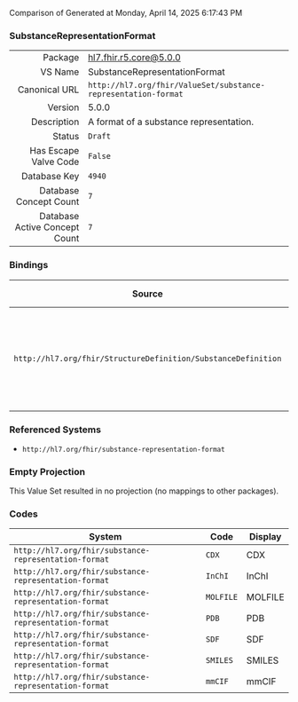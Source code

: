 Comparison of 
Generated at Monday, April 14, 2025 6:17:43 PM

### SubstanceRepresentationFormat

|      |     |
| ---: | --- |
| Package | hl7.fhir.r5.core@5.0.0 |
| VS Name | SubstanceRepresentationFormat |
| Canonical URL | `http://hl7.org/fhir/ValueSet/substance-representation-format` |
| Version | 5.0.0 |
| Description | A format of a substance representation. |
| Status | `Draft` |
| Has Escape Valve Code | `False` |
| Database Key | `4940` |
| Database Concept Count | `7` |
| Database Active Concept Count | `7` |
### Bindings

| Source | Element | Binding | Strength | Element Short |
| ------ | ------- | ------- | -------- | ------------- |
| `http://hl7.org/fhir/StructureDefinition/SubstanceDefinition` | `SubstanceDefinition.structure.representation.format` | `http://hl7.org/fhir/ValueSet/substance-representation-format` | `Example` | The format of the representation e.g. InChI, SMILES, MOLFILE (note: not the physical file format) |

### Referenced Systems

* `http://hl7.org/fhir/substance-representation-format`
### Empty Projection

This Value Set resulted in no projection (no mappings to other packages).

### Codes

| System | Code | Display |
| ------ | ---- | ------- |
| `http://hl7.org/fhir/substance-representation-format` | `CDX` | CDX |
| `http://hl7.org/fhir/substance-representation-format` | `InChI` | InChI |
| `http://hl7.org/fhir/substance-representation-format` | `MOLFILE` | MOLFILE |
| `http://hl7.org/fhir/substance-representation-format` | `PDB` | PDB |
| `http://hl7.org/fhir/substance-representation-format` | `SDF` | SDF |
| `http://hl7.org/fhir/substance-representation-format` | `SMILES` | SMILES |
| `http://hl7.org/fhir/substance-representation-format` | `mmCIF` | mmCIF |
